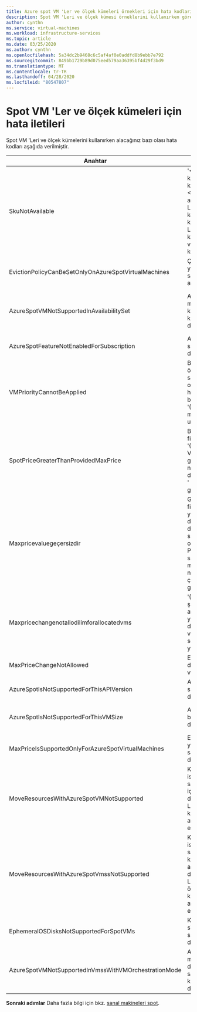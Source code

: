 ```yaml
---
title: Azure spot VM 'Ler ve ölçek kümeleri örnekleri için hata kodları
description: Spot VM 'Leri ve ölçek kümesi örneklerini kullanırken görebileceğiniz hata kodları hakkında bilgi edinin.
author: cynthn
ms.service: virtual-machines
ms.workload: infrastructure-services
ms.topic: article
ms.date: 03/25/2020
ms.author: cynthn
ms.openlocfilehash: 5a34dc2b9468c6c5af4af0e0addfd8b9ebb7e792
ms.sourcegitcommit: 849bb1729b89d075eed579aa36395bf4d29f3bd9
ms.translationtype: MT
ms.contentlocale: tr-TR
ms.lasthandoff: 04/28/2020
ms.locfileid: "80547807"
---
```

# <a name="error-messages-for-spot-vms-and-scale-sets"></a>Spot VM 'Ler ve ölçek kümeleri için hata iletileri

Spot VM 'Leri ve ölçek kümelerini kullanırken alacağınız bazı olası hata kodları aşağıda verilmiştir.


| Anahtar | İleti | Açıklama |
|-----|---------|-------------|
| SkuNotAvailable | '\<\>Resource ' kaynağı için istenen katman Şu anda '\<\>\<SubscriptionID\>' aboneliğinin ' Location ' konumunda kullanılamıyor. Lütfen başka bir katman deneyin veya farklı bir konuma dağıtın. | Bu konumda VM veya ölçek kümesi örneğinizi oluşturmak için yeterli sayıda Azure nokta kapasitesi yok. |
| EvictionPolicyCanBeSetOnlyOnAzureSpotVirtualMachines  |  Çıkarma ilkesi yalnızca Azure spot sanal makinelerinde ayarlanabilir. | Bu VM bir spot VM değil, çıkarma ilkesini ayarlayamazsınız. |
| AzureSpotVMNotSupportedInAvailabilitySet  |  Azure spot sanal makinesi kullanılabilirlik kümesi 'nde desteklenmiyor. | Bir spot VM kullanmayı veya bir VM 'yi bir kullanılabilirlik kümesinde kullanmayı seçmeniz gerekir, her ikisini de seçemezsiniz. |
| AzureSpotFeatureNotEnabledForSubscription  |  Abonelik, Azure spot özelliği ile etkin değil. | Spot VM 'Leri destekleyen bir abonelik kullanın. |
| VMPriorityCannotBeApplied  |  Belirtilen '{0}' öncelik değeri, sanal makine oluşturulduğunda hiçbir öncelik belirtilmediğinden '{1}' sanal makinesine uygulanamıyor. | VM oluşturulduğunda önceliği belirtin. |
| SpotPriceGreaterThanProvidedMaxPrice  |  Belirtilen en büyük fiyat '{0}{1} USD ', '{2} {3}' Azure spot VM boyutu için geçerli olan ' USD ' nokta fiyatından düşük olduğundan ' ' işlemi gerçekleştirilemiyor. | En yüksek fiyat ' ı seçin. Daha fazla bilgi için bkz. [Linux](https://azure.microsoft.com/pricing/details/virtual-machines/linux/) veya [Windows](https://azure.microsoft.com/pricing/details/virtual-machines/windows/)için fiyatlandırma bilgileri.|
| Maxpricevaluegeçersizdir  |  Geçersiz en yüksek fiyat değeri. En yüksek fiyat için desteklenen değerler-1 veya sıfırdan büyük bir ondalık. -1 ' in Max Price değeri, Azure spot sanal makinesinin fiyat nedenleriyle çıkarılmayacağını gösterir. | Geçerli bir en yüksek fiyat girin. Daha fazla bilgi için bkz. [Linux](https://azure.microsoft.com/pricing/details/virtual-machines/linux/) veya [Windows](https://azure.microsoft.com/pricing/details/virtual-machines/windows/)fiyatlandırması. |
| Maxpricechangenotallodilimforallocatedvms | '{0}' Sanal makinesi şu anda ayrıldığınızda en yüksek fiyat değişikliğine izin verilmez. Lütfen serbest bırakın ve yeniden deneyin. | En fazla fiyata değişiklik yapabilmeniz için VM 'yi serbest bırakın. |
| MaxPriceChangeNotAllowed | En fazla fiyat değişikliğine izin verilmez. | Bu VM için en yüksek fiyatı değiştiremezsiniz. |
| AzureSpotIsNotSupportedForThisAPIVersion  |  Azure spot, bu API sürümü için desteklenmiyor. | API sürümünün 2019-03-01 olması gerekir. |
| AzureSpotIsNotSupportedForThisVMSize  |  Azure spot, bu VM boyutu {0}için desteklenmiyor. | Başka bir VM boyutu seçin. Daha fazla bilgi için bkz. [sanal makineleri spot](./linux/spot-vms.md). |
| MaxPriceIsSupportedOnlyForAzureSpotVirtualMachines  |  En yüksek fiyat yalnızca Azure spot sanal makineler için desteklenir. | Daha fazla bilgi için bkz. [sanal makineleri spot](./linux/spot-vms.md). |
| MoveResourcesWithAzureSpotVMNotSupported  |  Kaynakları taşıma isteği bir Azure spot sanal makinesi içerir. Bu şu anda desteklenmiyor. Lütfen sanal makine kimlikleri için hata ayrıntılarını kontrol edin. | Spot VM 'Leri taşıyamazsınız. |
| MoveResourcesWithAzureSpotVmssNotSupported  |  Kaynakları taşıma isteği bir Azure spot sanal makine ölçek kümesi içerir. Bu şu anda desteklenmiyor. Lütfen sanal makine ölçek kümesi kimlikleri için hata ayrıntılarını kontrol edin. | Nokta ölçeği kümesi örneklerini taşıyamazsınız. |
| EphemeralOSDisksNotSupportedForSpotVMs | Kısa ömürlü işletim sistemi diskleri, spot VM 'Ler için desteklenmez. | Spot VM 'niz için normal bir işletim sistemi diski kullanın. |
| AzureSpotVMNotSupportedInVmssWithVMOrchestrationMode | Azure spot sanal makinesi, VM düzenleme modu ile sanal makine ölçek kümesinde desteklenmez. | Spot örnekleri kullanmak için Orchestration modunu sanal makine ölçek kümesine ayarlayın. |


**Sonraki adımlar** Daha fazla bilgi için bkz. [sanal makineleri spot](./linux/spot-vms.md).